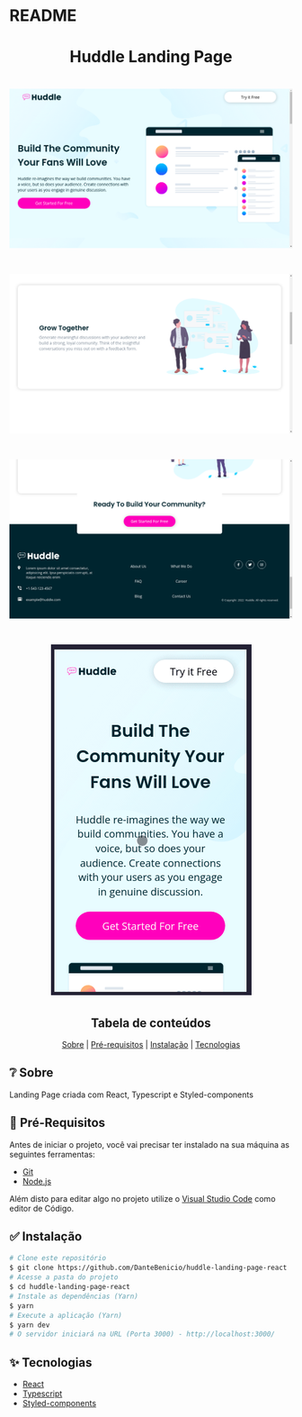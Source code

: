 # README

<h1 align="center">Huddle Landing Page</h1>

<h1><img src="./.github/banner-1.png"/></h1>
<h1><img src="./.github/banner-2.png"/></h1>
<h1><img src="./.github/banner-3.png"/></h1>
<h1 align="center"><img src="./.github/mobile-video.gif"/></h1>

<h2 align="center">Tabela de conteúdos</h2>
<p align="center">
  <a href="#-sobre">Sobre</a> |
  <a href="#-pré-requisitos">Pré-requisitos</a> |
  <a href="#-instalação">Instalação</a> |
  <a href="#-tecnologias">Tecnologias</a>
</p>

## ❔ Sobre
<p>Landing Page criada com React, Typescript e Styled-components</p>

## 📝 Pré-Requisitos

Antes de iniciar o projeto, você vai precisar ter instalado na sua máquina as seguintes ferramentas:

- [Git](https://git-scm.com)
- [Node.js](https://nodejs.org)

Além disto para editar algo no projeto utilize o [Visual&nbsp;Studio&nbsp;Code](https://code.visualstudio.com/) como editor de Código.

## ✅ Instalação

```bash
# Clone este repositório
$ git clone https://github.com/DanteBenicio/huddle-landing-page-react
# Acesse a pasta do projeto
$ cd huddle-landing-page-react
# Instale as dependências (Yarn)
$ yarn
# Execute a aplicação (Yarn)
$ yarn dev
# O servidor iniciará na URL (Porta 3000) - http://localhost:3000/
```

## ✨ Tecnologias

- [React](https://reactjs.org.com)
- [Typescript](https://typescriptjs.org.com)
- [Styled-components](https://styled-componentsjs.org.com)